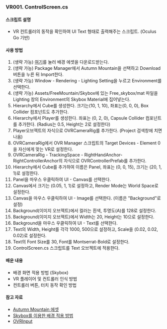 ### VR001. ControlScreen.cs


#### 스크립트 설명
- VR 컨트롤러의 동작을 확인하여 UI Text 형태로 출력해주는 스크립트. (Oculus Go 기반)


#### 사용 방법
1. (생략 가능) [여기](https://assetstore.unity.com/packages/3d/environments/landscapes/autumn-mountain-52251)를 눌러 배경 에셋을 다운로드받는다.
2. (생략 가능) Package Manager에서 Autumn Mountain을 선택하고 Download 버튼을 누른 뒤 Import한다.
3. (생략 가능) Window - Rendering - Lighting Setting을 누르고 Environment를 선택한다.
4. (생략 가능) Assets/FreeMountain/Skybox에 있는 Free_skybox/mat 파일을 Lighting 창의 Environment의 Skybox Material에 집어넣는다.
5. Hierarchy에서 Cube를 생성한다. 크기는(10, 1, 10), 좌표는(0, 0, 0), Box Collider 컴포넌트도 추가한다.
6. Hierarchy에서 Player를 생성한다. 좌표는 (0, 2, 0), Capsule Collider 컴포넌트를 추가한다. (Radius는 0.5, Height는 2로 설정한다)
7. Player오브젝트의 자식으로 OVRCameraRig를 추가한다. (Project 검색창에 치면 나옴)
8. OVRCameraRig에서 OVR Manager 스크립트의 Target Devices - Element 0 을 자신에게 맞는 VR로 설정한다.
9. OVRCameraRig - TrackingSpace - RightHandAnchor-RightControllerAnchor의 자식으로 OVRControllerPrefab를 추가한다.
10. Hierarchy에서 Cube를 추가하여 이름은 Panel, 좌표는 (0, 0, 15), 크기는 (20, 1, 1)로 설정한다.
11. Panel을 마우스 우클릭하여 UI - Canvas를 선택한다.
12. Canvas에서 크기는 (0.05, 1, 1)로 설정하고, Render Mode는 World Space로 설정한다.
13. Canvas을 마우스 우클릭하여 UI - Image를 선택한다. (이름은 "Background"로 설정)
14. Background(이미지 오브젝트)에서 컬러는 흰색, 투명도(A)를 128로 설정한다.
15. Background(이미지 오브젝트)에서 Width는 20, Height는 10으로 설정한다.
16. Background을 마우스 우클릭하여 UI - Text를 선택한다.
17. Text의 Width, Height를 각각 1000, 500으로 설정하고, Scale을 (0.02, 0.02, 0.02)로 설정한다.
18. Text의 Font Size를 30, Font를 Montserrat-Bold로 설정한다.
19. ControlScreen.cs 스크립트를 Text 오브젝트에 적용한다.



#### 배운 내용
- 배경 화면 적용 방법 (Skybox)
- VR 플레이어 및 컨트롤러 인식 방법
- 컨트롤러 버튼, 터치 동작 확인 방법


#### 참고 자료
- [Autumn Mountain 에셋](https://assetstore.unity.com/packages/3d/environments/landscapes/autumn-mountain-52251)
- [Skybox를 이용한 배경 적용 방법](https://you-rang.tistory.com/133)
- [OVRInput](https://developer.oculus.com/documentation/unity/latest/concepts/unity-ovrinput/)
